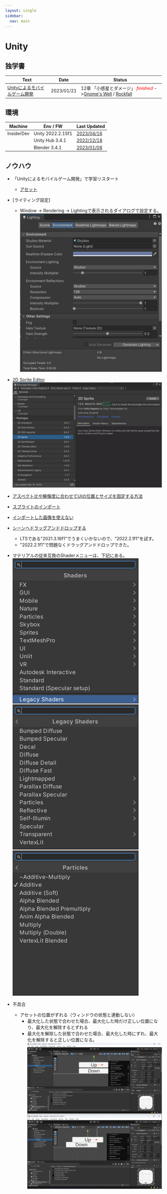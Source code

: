 ```yaml
---
layout: single
sidebar:
  nav: main
---
```

# Unity

##  独学書

  |Text                                                                                                   |Date      |Status
  |-------------------------------------------------------------------------------------------------------|----------|--------
  |[Unityによるモバイルゲーム開発](https://github.com/oreilly-japan/mobile-game-development-with-unity-ja)  |2023/01/21|12章 「小惑星とダメージ」 <span style="color: red;">*finished*</span> ->[Gnome's Well](https://github.com/Tatsukiyoshi/GnomesWell) / [Rockfall](https://github.com/Tatsukiyoshi/Rockfall)

##  環境

  |Machine    |Env / FW          |Last Updated
  |-----------|------------------|----------
  |InsiderDev |Unity 2022.2.15f1 |[2023/04/16](https://unity.com/releases/editor/)
  |           |Unity Hub 3.4.1   |[2022/12/18](https://unity.com/download)
  |           |Blender 3.4.1     |[2023/01/08](https://www.blender.org/)

##  ノウハウ
  - 「Unityによるモバイルゲーム開発」で学習リスタート
    - [アセット](https://www.oreilly.co.jp/pub/9784873118505/MobileGameDevWithUnity1stEd-master.zip)

  - [ライティング設定]
    - Window -> Rendering -> Lightingで表示されるダイアログで設定する。
      ![ライティング設定](/images/Unity/20230109_Lighting_Settings.png)

  - [2D Sprite Editor](https://www.sbcr.jp/support/48959/)
    ![2D Sprite Editor Install](/images/Unity/20230314_2D_Sprite_Editor.png)
  - [アスペクト比や解像度に合わせてUIの位置とサイズを固定する方法](https://pengoya.net/unity/ui-fix/)
  - [スプライトのインポート](https://docs.unity3d.com/ja/2018.4/Manual/Sprites.html)
  - [インポートした画像を使えない](https://teratail.com/questions/98383)
  - [シーンへドラッグアンドドロップする](https://teratail.com/questions/165849)
    - LTSである"2021.3.16f1"でうまくいかないので、"2022.2.1f1"を試す。
    - "2022.2.1f1"で問題なくドラッグアンドドロップできた。
  - マテリアルの従来互換のShaderメニューは、下記にある。
    ![LegacyShaders](/images/Unity/20230121_Shaders_ParticlesAdditive1.png)
    ![Particles](/images/Unity/20230121_Shaders_ParticlesAdditive2.png)
    ![Additive](/images/Unity/20230121_Shaders_ParticlesAdditive3.png)
  
  - 不具合
    - アセットの位置がずれる（ウィンドウの状態と連動しない）
      - 最大化した状態で合わせた場合、最大化した時だけ正しい位置になり、最大化を解除するとずれる
      - 最大化を解除した状態で合わせた場合、最大化した時にずれ、最大化を解除すると正しい位置になる。
      ![最大化](/images/Unity/20230103_2022.2.1f1.png)
      ![最大化解除](/images/Unity/20230103_2022.2.1f1_notmaximized.png)
